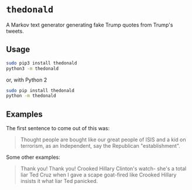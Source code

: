 # `thedonald`
A Markov text generator generating fake Trump quotes from Trump's tweets.

## Usage
```bash
sudo pip3 install thedonald
python3 -m thedonald
```
or, with Python 2
```bash
sudo pip install thedonald
python -m thedonald
```

## Examples

The first sentence to come out of this was:
> Thought people are bought like our great people of ISIS and a kid on terrorism, as an Independent, say the Republican "establishment".

Some other examples:
> Thank you! Thank you! Crooked Hillary Clinton's watch- she's a total liar Ted Cruz when I gave a scape goat-fired like Crooked Hillary insists it what liar Ted panicked.
